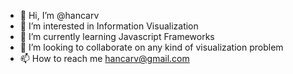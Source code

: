 - 👋 Hi, I’m @hancarv
- 👀 I’m interested in Information Visualization
- 🌱 I’m currently learning Javascript Frameworks
- 💞️ I’m looking to collaborate on any kind of visualization problem
- 📫 How to reach me hancarv@gmail.com

<!---
hancarv/hancarv is a ✨ special ✨ repository because its `README.md` (this file) appears on your GitHub profile.
You can click the Preview link to take a look at your changes.
--->
